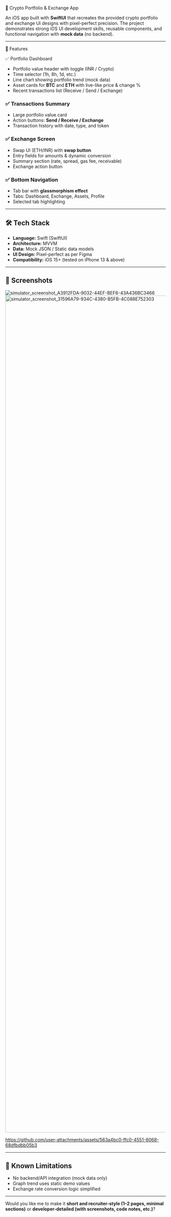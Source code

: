 
 📱 Crypto Portfolio & Exchange App

An iOS app built with **SwiftUI** that recreates the provided crypto portfolio and exchange UI designs with pixel-perfect precision.
The project demonstrates strong iOS UI development skills, reusable components, and functional navigation with **mock data** (no backend).

---

🚀 Features

 ✅ Portfolio Dashboard

* Portfolio value header with toggle (INR / Crypto)
* Time selector (1h, 8h, 1d, etc.)
* Line chart showing portfolio trend (mock data)
* Asset cards for **BTC** and **ETH** with live-like price & change %
* Recent transactions list (Receive / Send / Exchange)

### ✅ Transactions Summary

* Large portfolio value card
* Action buttons: **Send / Receive / Exchange**
* Transaction history with date, type, and token

### ✅ Exchange Screen

* Swap UI (ETH/INR) with **swap button**
* Entry fields for amounts & dynamic conversion
* Summary section (rate, spread, gas fee, receivable)
* Exchange action button

### ✅ Bottom Navigation

* Tab bar with **glassmorphism effect**
* Tabs: Dashboard, Exchange, Assets, Profile
* Selected tab highlighting

---

## 🛠️ Tech Stack

* **Language:** Swift (SwiftUI)
* **Architecture:** MVVM
* **Data:** Mock JSON / Static data models
* **UI Design:** Pixel-perfect as per Figma
* **Compatibility:** iOS 15+ (tested on iPhone 13 & above)

---

## 📸 Screenshots
![simulator_screenshot_A3912FDA-9032-44EF-BEF6-43A436BC3466](https://github.com/user-attachments/assets/7a71e54b-9795-4f31-955a-0f6f3fc6cb4f)
<img width="1206" height="2622" alt="simulator_screenshot_31596A79-934C-4380-B5FB-4C088E752303" src="https://github.com/user-attachments/assets/09ed049b-566c-46fb-a4ac-4572e2c3dcd0" />



https://github.com/user-attachments/assets/563a4bc0-ffc0-4551-8068-68dfbdbb05b3



---


## 📌 Known Limitations

* No backend/API integration (mock data only)
* Graph trend uses static demo values
* Exchange rate conversion logic simplified

---


Would you like me to make it **short and recruiter-style (1–2 pages, minimal sections)** or **developer-detailed (with screenshots, code notes, etc.)**?
